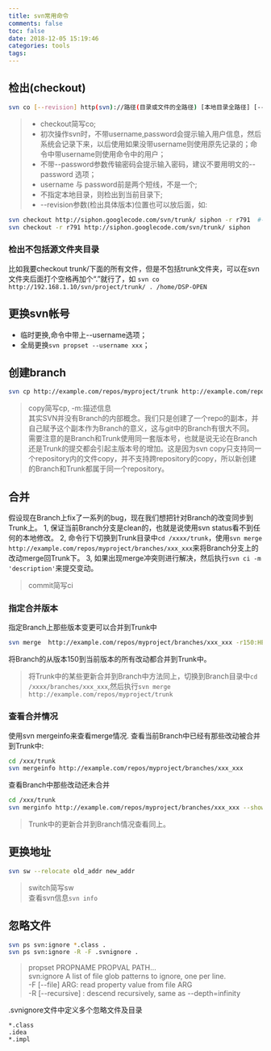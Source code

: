 ```yaml
---
title: svn常用命令
comments: false
toc: false
date: 2018-12-05 15:19:46
categories: tools
tags:
---
```

## 检出(checkout)
``` bash
svn co [--revision] http(svn)://路径(目录或文件的全路径) [本地目录全路径] [--username 用户名] [--password 密码]
```

<!--more-->
> * checkout简写co;
> * 初次操作svn时，不带username,password会提示输入用户信息，然后系统会记录下来，以后使用如果没带username则使用原先记录的；命令中带username则使用命令中的用户；
> * 不带--password参数传输密码会提示输入密码，建议不要用明文的--password 选项；
> * username 与 password前是两个短线，不是一个;
> * 不指定本地目录，则检出到当前目录下;
> * --revision参数(检出具体版本)位置也可以放后面，如:
``` bash
svn checkout http://siphon.googlecode.com/svn/trunk/ siphon -r r791  #-r [--revision]
svn checkout -r r791 http://siphon.googlecode.com/svn/trunk/ siphon 
```

### 检出不包括源文件夹目录
比如我要checkout trunk/下面的所有文件，但是不包括trunk文件夹，可以在svn文件夹后面打个空格再加个“.”就行了，如
`svn co http://192.168.1.10/svn/project/trunk/ . /home/DSP-OPEN`

## 更换svn帐号
* 临时更换,命令中带上--username选项；
* 全局更换`svn propset --username xxx`；

## 创建branch
``` bash
svn cp http://example.com/repos/myproject/trunk http://example.com/repos/myproject/branches/xxx_xxx -m 'create branch xxx_xxx'
```
> copy简写cp, -m:描述信息  
其实SVN并没有Branch的内部概念。我们只是创建了一个repo的副本，并自己赋予这个副本作为Branch的意义，这与git中的Branch有很大不同。  
需要注意的是Branch和Trunk使用同一套版本号，也就是说无论在Branch还是Trunk的提交都会引起主版本号的增加。这是因为svn copy只支持同一个repository内的文件copy，并不支持跨repository的copy，所以新创建的Branch和Trunk都属于同一个repository。

## 合并
假设现在Branch上fix了一系列的bug，现在我们想把针对Branch的改变同步到Trunk上。
1, 保证当前Branch分支是clean的，也就是说使用svn status看不到任何的本地修改。
2, 命令行下切换到Trunk目录中`cd /xxxx/trunk`，使用`svn merge http://example.com/repos/myproject/branches/xxx_xxx`来将Branch分支上的改动merge回Trunk下。
3, 如果出现merge冲突则进行解决，然后执行`svn ci -m 'description'`来提交变动。
> commit简写ci  

### 指定合并版本 
指定Branch上那些版本变更可以合并到Trunk中
``` bash
svn merge  http://example.com/repos/myproject/branches/xxx_xxx -r150:HEAD
```
将Branch的从版本150到当前版本的所有改动都合并到Trunk中。  
> 将Trunk中的某些更新合并到Branch中方法同上，切换到Branch目录中`cd /xxxx/branches/xxx_xxx`,然后执行`svn merge http://example.com/repos/myproject/trunk`

### 查看合并情况
使用svn mergeinfo来查看merge情况.
查看当前Branch中已经有那些改动被合并到Trunk中:
``` bash
cd /xxx/trunk
svn mergeinfo http://example.com/repos/myproject/branches/xxx_xxx
```
查看Branch中那些改动还未合并
``` bash
cd /xxx/trunk
svn merginfo http://example.com/repos/myproject/branches/xxx_xxx --show-revs eligible
```
> Trunk中的更新合并到Branch情况查看同上。

## 更换地址
``` bash
svn sw --relocate old_addr new_addr
```
> switch简写sw  
查看svn信息`svn info`

## 忽略文件

``` bash
svn ps svn:ignore *.class .
svn ps svn:ignore -R -F .svnignore .
```
> propset PROPNAME PROPVAL PATH...  
svn:ignore A list of file glob patterns to ignore, one per line.  
-F [--file] ARG: read property value from file ARG  
-R [--recursive] : descend recursively, same as --depth=infinity

.svnignore文件中定义多个忽略文件及目录
```
*.class
.idea
*.impl
```

